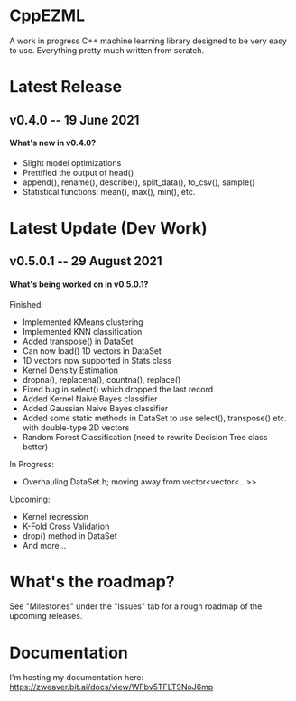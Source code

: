 # CppEZML
A work in progress C++ machine learning library designed to be very easy to use. Everything pretty much written from scratch.

# Latest Release
## v0.4.0 -- 19 June 2021
#### What's new in v0.4.0?
* Slight model optimizations
* Prettified the output of head()
* append(), rename(), describe(), split_data(), to_csv(), sample()
* Statistical functions: mean(), max(), min(), etc.

# Latest Update (Dev Work)
## v0.5.0.1 -- 29 August 2021
#### What's being worked on in v0.5.0.1?
Finished:
* Implemented KMeans clustering
* Implemented KNN classification
* Added transpose() in DataSet
* Can now load() 1D vectors in DataSet
* 1D vectors now supported in Stats class
* Kernel Density Estimation
* dropna(), replacena(), countna(), replace()
* Fixed bug in select() which dropped the last record
* Added Kernel Naive Bayes classifier
* Added Gaussian Naive Bayes classifier
* Added some static methods in DataSet to use select(), transpose() etc. with double-type 2D vectors
* Random Forest Classification (need to rewrite Decision Tree class better)

In Progress:
* Overhauling DataSet.h; moving away from vector<vector<...>>

Upcoming:
* Kernel regression
* K-Fold Cross Validation
* drop() method in DataSet
* And more...

# What's the roadmap?
See "Milestones" under the "Issues" tab for a rough roadmap of the upcoming releases.

# Documentation
I'm hosting my documentation here: https://zweaver.bit.ai/docs/view/WFbv5TFLT9NoJ6mp

